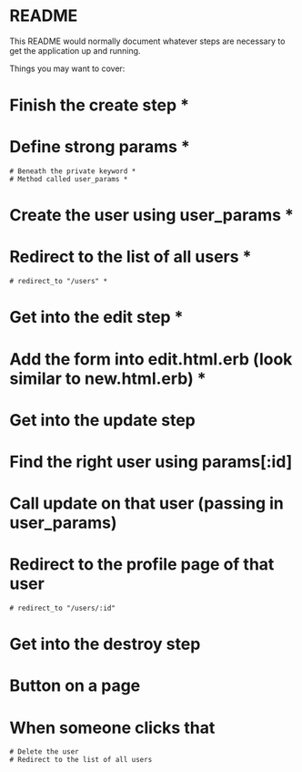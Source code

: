 # README

This README would normally document whatever steps are necessary to get the
application up and running.

Things you may want to cover:

# Finish the create step *
  # Define strong params *
    # Beneath the private keyword *
    # Method called user_params *
  # Create the user using user_params *
  # Redirect to the list of all users *
    # redirect_to "/users" *

# Get into the edit step *
  # Add the form into edit.html.erb (look similar to new.html.erb) *

# Get into the update step
  # Find the right user using params[:id]
  # Call update on that user (passing in user_params)
  # Redirect to the profile page of that user
    # redirect_to "/users/:id"

# Get into the destroy step
  # Button on a page
  # When someone clicks that
    # Delete the user
    # Redirect to the list of all users
